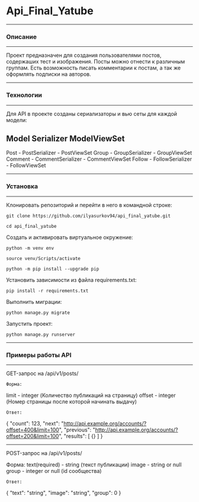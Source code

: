 # Api_Final_Yatube

---

### Описание

---

Проект предназначен для создания пользователями постов, содержаших тест и изображения. Посты можно отнести к различным группам.
Есть возможность писать комментарии к постам, а так же оформлять подписки на авторов. 

---

### Технологии

---

Для API в проекте созданы сериализаторы и вью сеты для каждой модели:

Model       Serializer          ModelViewSet
---
Post    -  PostSerializer    -  PostViewSet
Group   -  GroupSerializer   -  GroupViewSet
Comment -  CommentSerializer -  CommentViewSet
Follow  -  FollowSerializer  -  FollowViewSet

---

### Установка

---

Клонировать репозиторий и перейти в него в командной строке:

```
git clone https://github.com/ilyasurkov94/api_final_yatube.git
```

```
cd api_final_yatube
```

Cоздать и активировать виртуальное окружение:

```
python -m venv env
```

```
source venv/Scripts/activate
```

```
python -m pip install --upgrade pip
```

Установить зависимости из файла requirements.txt:

```
pip install -r requirements.txt
```

Выполнить миграции:

```
python manage.py migrate
```

Запустить проект:

```
python manage.py runserver
```

---

### Примеры работы API
---

GET-запрос на /api/v1/posts/

    Форма:
limit - integer (Количество публикаций на страницу)
offset - integer (Номер страницы после которой начинать выдачу)

    Ответ:
{
"count": 123,
"next": "http://api.example.org/accounts/?offset=400&limit=100",
"previous": "http://api.example.org/accounts/?offset=200&limit=100",
"results": [
{}
]
}

---

POST-запрос на /api/v1/posts/

   Форма:
text(required) - string (текст публикации)
image - string or null <binary>
group - integer or null (id сообщества)

    Ответ:
{
"text": "string",
"image": "string",
"group": 0
}
